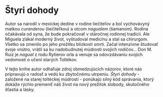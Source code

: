 Štyri dohody
============

Autor sa narodil v mexickej dedine v rodine liečiteľov a bol vychovávyný matkou
*curanderou* (liečiteľkou) a otcom *nagualem* (šamanom). Rodina očakávala od
syna, že bude pokračovať v stáročnej rodinnej tradícii. Ale Miguela zlákal
moderný život, vyštudoval medicínu a stal sa chirurgom. Všetko sa zmenilo po
jeho prežitku blízkosti smrti. Začal intenzívne študovať svoje vnútro, vrátil sa
ku nadobudnutej múdrosti svojich rodičov… Don M. Ruiz je *nagual* z rodu
Rytierov orla a venuje sa odovzdávaniu svojich vedomostí o učení starých
Toltékov.

V tejto knihe autor odhaľuje zdroj obmedzujúcich názorov, ktoré nás pripravujú o
radosť a vedú ku zbytočnému utrpeniu. *Štyri dohody* - založené na starej
toltéckej múdrosti - ponúkajú silný kód správania, ktorý dokáže rýchlo premeniť
náš život na nový prežitok slobody, skutočného šťastia a lásky.

